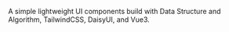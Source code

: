 A simple lightweight UI components build with Data Structure and Algorithm, TailwindCSS, DaisyUI, and Vue3.